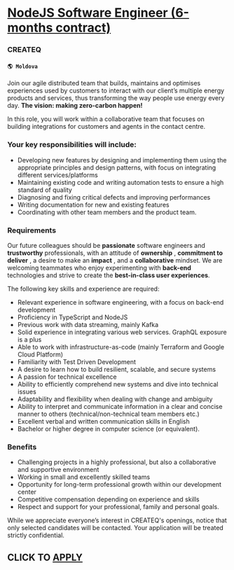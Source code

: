 # [NodeJS Software Engineer (6-months contract)](https://www.remotewlb.com/apply/nodejs-software-engineer-6-months-contract-86843)  
### CREATEQ  
#### `🌎 Moldova`  

Join our agile distributed team that builds, maintains and optimises experiences used by customers to interact with our client’s multiple energy products and services, thus transforming the way people use energy every day. **The vision: making zero-carbon happen!**

In this role, you will work within a collaborative team that focuses on building integrations for customers and agents in the contact centre.

### Your key responsibilities will include:

  * Developing new features by designing and implementing them using the appropriate principles and design patterns, with focus on integrating different services/platforms
  * Maintaining existing code and writing automation tests to ensure a high standard of quality
  * Diagnosing and fixing critical defects and improving performances
  * Writing documentation for new and existing features
  * Coordinating with other team members and the product team.

### Requirements

Our future colleagues should be **passionate** software engineers and **trustworthy** professionals, with an attitude of **ownership** , **commitment to deliver** , a desire to make an **impact** , and a **collaborative** mindset. We are welcoming teammates who enjoy experimenting with **back-end** technologies and strive to create the **best-in-class user experiences**.

The following key skills and experience are required:

  * Relevant experience in software engineering, with a focus on back-end development
  * Proficiency in TypeScript and NodeJS
  * Previous work with data streaming, mainly Kafka
  * Solid experience in integrating various web services. GraphQL exposure is a plus
  * Able to work with infrastructure-as-code (mainly Terraform and Google Cloud Platform)
  * Familiarity with Test Driven Development
  * A desire to learn how to build resilient, scalable, and secure systems
  * A passion for technical excellence
  * Ability to efficiently comprehend new systems and dive into technical issues
  * Adaptability and flexibility when dealing with change and ambiguity
  * Ability to interpret and communicate information in a clear and concise manner to others (technical/non-technical team members etc.)
  * Excellent verbal and written communication skills in English
  * Bachelor or higher degree in computer science (or equivalent).

### Benefits

  * Challenging projects in a highly professional, but also a collaborative and supportive environment
  * Working in small and excellently skilled teams
  * Opportunity for long-term professional growth within our development center
  * Competitive compensation depending on experience and skills
  * Respect and support for your professional, family and personal goals.

While we appreciate everyone’s interest in CREATEQ's openings, notice that only selected candidates will be contacted. Your application will be treated strictly confidential.

  
## CLICK TO [APPLY](https://www.remotewlb.com/apply/nodejs-software-engineer-6-months-contract-86843)

